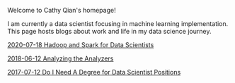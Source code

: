 Welcome to Cathy Qian's homepage!

I am currently a data scientist focusing in machine learning implementation. This page hosts blogs about work and life in my data science journey. 

[2020-07-18 Hadoop and Spark for Data Scientists](/blogs/2020-07-18-Hadoop%20and%20Spark_for_Data_Scientists.md
)

[2018-06-12 Analyzing the Analyzers](/blogs/2018-06-12-Analyzing_the_Analyzers.md)

[2017-07-12 Do I Need A Degree for Data Scientist Positions](/blogs/2017-07-12-Do_I_Need_A_Degree_for_Data_Scientist_Positions.md)

